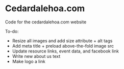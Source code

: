 # Cedardalehoa.com

Code for the cedardalehoa.com website

To-do:
- Resize all images and add size attribute + alt tags
- Add meta title + preload above-the-fold image src
- Update resource links, event data, and facebook link
- Write new about us text
- Make logo a link
